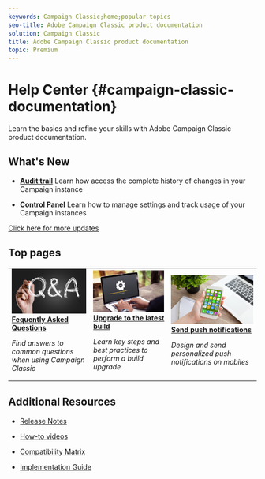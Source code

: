 ```yaml
---
keywords: Campaign Classic;home;popular topics
seo-title: Adobe Campaign Classic product documentation
solution: Campaign Classic
title: Adobe Campaign Classic product documentation
topic: Premium
---
```


# Help Center {#campaign-classic-documentation}

Learn the basics and refine your skills with Adobe Campaign Classic product documentation.

## What's New

* **[Audit trail](production/using/audit-trail.md)**
    Learn how access the complete history of changes in your Campaign instance

* **[Control Panel](https://helpx.adobe.com/campaign/kb/control-panel.html)**
    Learn how to manage settings and track usage of your Campaign instances

[Click here for more updates](https://helpx.adobe.com/campaign/kb/v7-doc-updates.html)

## Top pages

<table>
<tr>
  <td>
    <a href="platform/using/common-questions.md">
      <img alt="FAQ" src="platform/using/assets/FAQ.png"/>
    </a>
    <div>
      <a href="platform/using/common-questions.md">
    <strong>Fequently Asked Questions</strong>
    </a>
    </div>
    <p>
    <em>Find answers to common questions when using Campaign Classic</em>
    <p>
  </td>
   <td>
    <a href="https://docs.campaign.adobe.com/doc/AC/getting_started/EN/buildUpgrade.html">
      <img alt="Build Upgrade" src="platform/using/assets/upgrade.png" />
    </a>
    <div>
      <a href="https://docs.campaign.adobe.com/doc/AC/getting_started/EN/buildUpgrade.html">
    <strong>Upgrade to the latest build</strong>
    </a>
    </div>
    <p>
    <em>Learn key steps and best practices to perform a build upgrade</em>
    <p>
  </td>
  <td>
    <a href="delivery/using/creating-notifications.md">
       <img alt="Push notifications" src="platform/using/assets/push.png" />
    </a>
    <div>
       <a href="delivery/using/creating-notifications.md">
    <strong>Send push notifications</strong>
    </a>
    </div>
    <p>
    <em>Design and send personalized push notifications on mobiles</em>
    <p>
  </td>
</tr>
</table>


## Additional Resources

* [Release Notes](https://docs.campaign.adobe.com/doc/AC/en/PTF_Starting_with_Adobe_Campaign_About_Adobe_Campaign_Classic.html)

* [How-to videos](https://docs.adobe.com/content/help/en/campaign-learn/campaign-classic-tutorials/overview.html)

* [Compatibility Matrix](https://helpx.adobe.com/campaign/kb/compatibility-matrix.html)

* [Implementation Guide](https://helpx.adobe.com/campaign/kb/acc-implementation.html)
